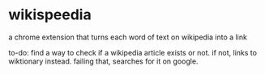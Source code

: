 # wikispeedia
a chrome extension that turns each word of text on wikipedia into a link

to-do:
find a way to check if a wikipedia article exists or not. if not, links to wiktionary instead. failing that, searches for it on google. 
